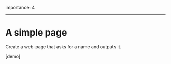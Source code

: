 importance: 4

------------------------------------------------------------------------

A simple page
=============

Create a web-page that asks for a name and outputs it.

\[demo\]
